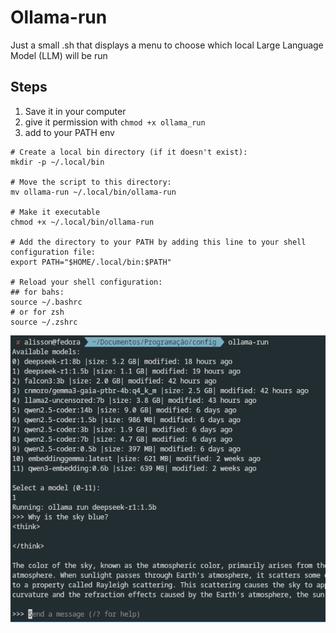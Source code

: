 # Ollama-run

Just a small .sh that displays a menu to choose which local Large Language Model (LLM) will be run

## Steps

1) Save it in your computer
2) give it permission with `chmod +x ollama_run`
3) add to your PATH env

```{bash }
# Create a local bin directory (if it doesn't exist):
mkdir -p ~/.local/bin

# Move the script to this directory:
mv ollama-run ~/.local/bin/ollama-run

# Make it executable
chmod +x ~/.local/bin/ollama-run

# Add the directory to your PATH by adding this line to your shell configuration file:
export PATH="$HOME/.local/bin:$PATH"

# Reload your shell configuration:
## for bahs:
source ~/.bashrc  
# or for zsh 
source ~/.zshrc
```

![Example](example.png)
